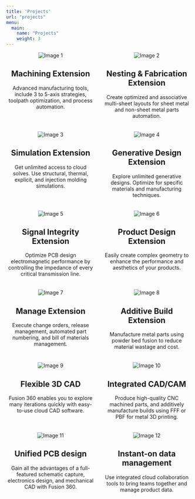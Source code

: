 ```yaml
---
title: 'Projects'
url: "projects"
menu:
  main:
    name: "Projects"
    weight: 3
---
```



<div class="grid-container">
  <div class="grid-item">
    <img src="/images/1.avif" alt="Image 1">
    <h2>Machining Extension</h2>
    <p>Advanced manufacturing tools, include 3 to 5-axis strategies, toolpath optimization, and process automation.</p>
  </div>
  <div class="grid-item">
    <img src="/images/2.avif" alt="Image 2">
    <h2>Nesting & Fabrication Extension</h2>
    <p>Create optimized and associative multi-sheet layouts for sheet metal and non-sheet metal parts automation.</p>
  </div>
  <div class="grid-item">
    <img src="/images/3.avif" alt="Image 3">
    <h2>Simulation Extension</h2>
    <p>Get unlimited access to cloud solves. Use structural, thermal, explicit, and injection molding simulations.</p>
  </div>
  <div class="grid-item">
    <img src="/images/4.avif" alt="Image 4">
    <h2>Generative Design Extension</h2>
    <p>Explore unlimited generative designs. Optimize for specific materials and manufacturing techniques.</p>
  </div>
  <div class="grid-item">
    <img src="/images/5.avif" alt="Image 5">
    <h2>Signal Integrity Extension</h2>
    <p>Optimize PCB design electromagnetic performance by controlling the impedance of every critical transmission line.</p>
  </div>
  <div class="grid-item">
    <img src="/images/6.avif" alt="Image 6">
    <h2>Product Design Extension</h2>
    <p>Easily create complex geometry to enhance the performance and aesthetics of your products.</p>
  </div>
  <div class="grid-item">
    <img src="/images/7.avif" alt="Image 7">
    <h2>Manage Extension</h2>
    <p>Execute change orders, release management, automated part numbering, and bill of materials management.</p>
  </div>
  <div class="grid-item">
    <img src="/images/8.avif" alt="Image 8">
    <h2>Additive Build Extension</h2>
    <p>Manufacture metal parts using powder bed fusion to reduce material wastage and cost.</p>
  </div>
  <div class="grid-item">
    <img src="/images/9.avif" alt="Image 9">
    <h2>Flexible 3D CAD</h2>
    <p>Fusion 360 enables you to explore many iterations quickly with easy-to-use cloud CAD software.</p>
  </div>
  <div class="grid-item">
    <img src="/images/10.avif" alt="Image 10">
    <h2>Integrated CAD/CAM</h2>
    <p>Produce high-quality CNC machined parts, and additively manufacture builds using FFF or PBF for metal 3D printing.</p>
  </div>
  <div class="grid-item">
    <img src="/images/11.avif" alt="Image 11">
    <h2>Unified PCB design</h2>
    <p>Gain all the advantages of a full-featured schematic capture, electronics design, and mechanical CAD with Fusion 360.</p>
  </div>
  <div class="grid-item">
    <img src="/images/12.avif" alt="Image 12">
    <h2>Instant-on data management</h2>
    <p>Use integrated cloud collaboration tools to bring teams together and manage product data.</p>
  </div>
</div>

<style>
  .grid-container {
    display: grid;
    grid-template-columns: repeat(2, 1fr);
    grid-gap: 20px;
  }
  
    @media only screen and (max-width: 600px) {
    .grid-container {
      grid-template-columns: repeat(1, 1fr);
    }
  }
  
  .grid-item {
    text-align: center;
  }
  .grid-item img {
    max-width: 100%;
    height: auto;
  }
</style>
